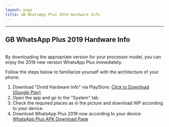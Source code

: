 ```yaml
---
layout: page
title: GB WhatsApp Plus 2019 Hardware Info
---
```


<div id="home"><hr>
<h2>GB WhatsApp Plus 2019 Hardware Info</h2>
<br>
By downloading the appropriate version for your processor model, you can enjoy the 2019 new version WhatsApp Plus immediately.<br>

Follow the steps below to familiarize yourself with the architecture of your phone.<br>
1. Download "Droid Hardware Info" via PlayStore: <a href="https://play.google.com/store/apps/details?id=com.mobhardware.cpuinfo&rdid=com.mobhardware.cpuinfo" target="_blank" rel="nofollow">Click to Download (Google Play)</a><br>
2. Open the app and go to the "System" tab.<br>
3. Check the required places as in the picture and download WP according to your device.<br>
4. Download WhatsApp Plus 2019 now according to your device: <a href="https://wpplus2019.xyz/whatsapp-plus-2019-download/">WhatsApp Plus APK Download Page</a><br>
